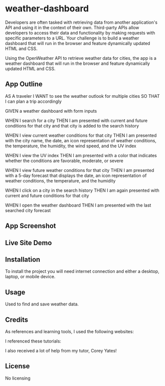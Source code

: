 # weather-dashboard

Developers are often tasked with retrieving data from another application's API and using it in the context of their own. Third-party APIs allow developers to access their data and functionality by making requests with specific parameters to a URL. Your challenge is to build a weather dashboard that will run in the browser and feature dynamically updated HTML and CSS.

Using the OpenWeather API to retrieve weather data for cities, the app is a weather dashboard that will run in the browser and feature dynamically updated HTML and CSS. 

## App Outline
AS A traveler
I WANT to see the weather outlook for multiple cities
SO THAT I can plan a trip accordingly

GIVEN a weather dashboard with form inputs

WHEN I search for a city
THEN I am presented with current and future conditions for that city and that city is added to the search history

WHEN I view current weather conditions for that city
THEN I am presented with the city name, the date, an icon representation of weather conditions, the temperature, the humidity, the wind speed, and the UV index

WHEN I view the UV index
THEN I am presented with a color that indicates whether the conditions are favorable, moderate, or severe

WHEN I view future weather conditions for that city
THEN I am presented with a 5-day forecast that displays the date, an icon representation of weather conditions, the temperature, and the humidity

WHEN I click on a city in the search history
THEN I am again presented with current and future conditions for that city

WHEN I open the weather dashboard
THEN I am presented with the last searched city forecast


## App Screenshot
<!-- <img src="05-third-party-apis-homework-demo.gif" alt="Daily Scheduler Gif"> -->

## Live Site Demo


## Installation
To install the project you will need internet connection and either a desktop, laptop, or mobile device.

## Usage
Used to find and save weather data. 

## Credits

As references and learning tools, I used the following websites:


I referenced these tutorials:



I also received a lot of help from my tutor, Corey Yates! 

## License

No licensing
